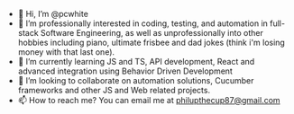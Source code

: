 - 👋 Hi, I’m @pcwhite
- 👀 I’m professionally interested in coding, testing, and automation in full-stack Software Engineering, as well as unprofessionally into other hobbies including piano, ultimate frisbee and dad jokes (think i'm losing money with that last one).
- 🌱 I’m currently learning JS and TS, API development, React and advanced integration using Behavior Driven Development
- 💞️ I’m looking to collaborate on automation solutions, Cucumber frameworks and other JS and Web related projects.
- 📫 How to reach me?  You can email me at philupthecup87@gmail.com

<!---
pcwhite/pcwhite is a ✨ special ✨ repository because its `README.md` (this file) appears on your GitHub profile.
You can click the Preview link to take a look at your changes.
--->
